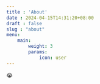 ```yaml
---
title : 'About'
date : 2024-04-15T14:31:20+08:00
draft : false
slug : "about"
menu:
    main: 
        weight: 3
        params:
            icon: user
---
```

:sob: